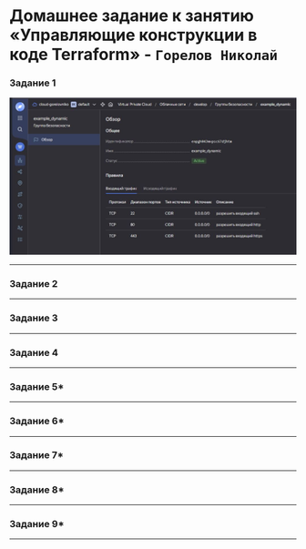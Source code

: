 # Домашнее задание к занятию «Управляющие конструкции в коде Terraform» - `Горелов Николай`

### Задание 1

![](img/SHTER-03.1.JPG)

---

### Задание 2

---

### Задание 3

---

### Задание 4

---

### Задание 5*

---

### Задание 6*

---

### Задание 7*

---

### Задание 8*

---

### Задание 9*

---
